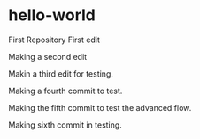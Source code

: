 # hello-world
First Repository 
First edit

Making a second edit

Makin a third edit for testing. 

Making a fourth commit to test. 

Making the fifth commit to test the advanced flow.

Making sixth commit in testing. 
